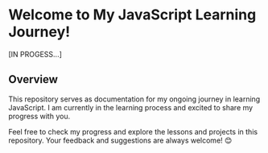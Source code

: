 # Welcome to My JavaScript Learning Journey!

[IN PROGESS...]

## Overview
This repository serves as documentation for my ongoing journey in learning JavaScript. I am currently in the learning process and excited to share my progress with you.

Feel free to check my progress and explore the lessons and projects in this repository. Your feedback and suggestions are always welcome! 😊
